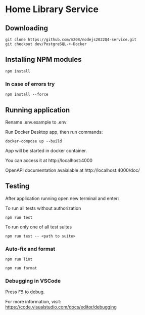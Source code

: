# Home Library Service

## Downloading

```
git clone https://github.com/m208/nodejs2022Q4-service.git
git checkout dev/PostgreSQL-+-Docker
```

## Installing NPM modules

```
npm install
```

### In case of errors try 
```
npm install --force
```

## Running application

Rename .env.example to .env

Run Docker Desktop app, then run commands:
```
docker-compose up --build
```

App will be started in docker container. 

You can access it at http://localhost:4000

OpenAPI documentation avaialable at http://localhost:4000/doc/

## Testing

After application running open new terminal and enter:

To run all tests without authorization

```
npm run test
```

To run only one of all test suites

```
npm run test -- <path to suite>
```


### Auto-fix and format

```
npm run lint
```

```
npm run format
```

### Debugging in VSCode

Press <kbd>F5</kbd> to debug.

For more information, visit: https://code.visualstudio.com/docs/editor/debugging
